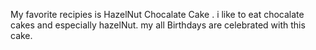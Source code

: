 My favorite recipies is HazelNut Chocalate Cake .
i like to eat chocalate cakes and especially hazelNut.
my all Birthdays are celebrated with this cake.

